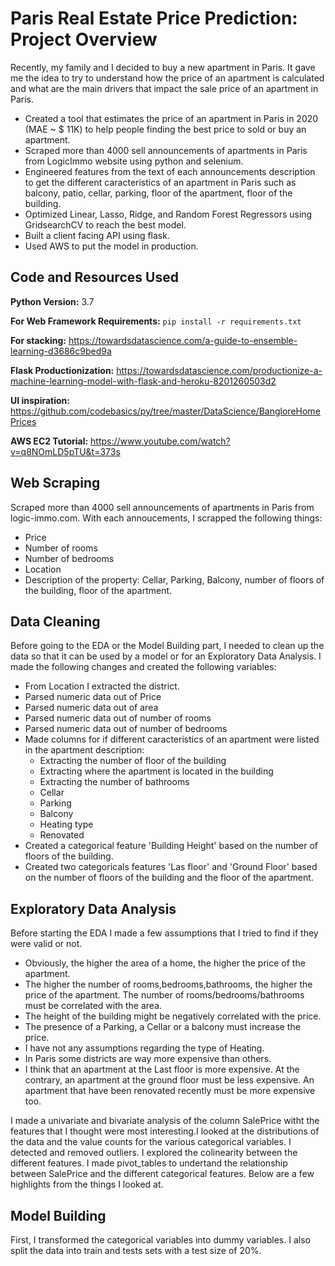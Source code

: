 # Paris Real Estate Price Prediction: Project Overview
Recently, my family and I decided to buy a new apartment in Paris. It gave me the idea to try to understand how the price of an apartment is calculated and what are the main drivers that impact the sale price of an apartment in Paris.

* Created a tool that estimates the price of an apartment in Paris in 2020 (MAE ~ $ 11K) to help people finding the best price to sold or buy an apartment.
*   Scraped more than 4000 sell announcements of apartments in Paris from LogicImmo website using python and selenium.
*   Engineered features from the text of each announcements description to get the different caracteristics of an apartment in Paris such as balcony, patio, cellar, parking, floor of the apartment, floor of the building.
*   Optimized Linear, Lasso, Ridge, and Random Forest Regressors using GridsearchCV to reach the best model.
*   Built a client facing API using flask.
*   Used AWS to put the model in production.

## Code and Resources Used

**Python Version:** 3.7

**For Web Framework Requirements:** ```pip install -r requirements.txt```

**For stacking:** https://towardsdatascience.com/a-guide-to-ensemble-learning-d3686c9bed9a

**Flask Productionization:** https://towardsdatascience.com/productionize-a-machine-learning-model-with-flask-and-heroku-8201260503d2

**UI inspiration:** https://github.com/codebasics/py/tree/master/DataScience/BangloreHomePrices

**AWS EC2 Tutorial:** https://www.youtube.com/watch?v=q8NOmLD5pTU&t=373s

## Web Scraping
Scraped more than 4000  sell announcements of apartments in Paris from logic-immo.com. With each annoucements, I scrapped the following things:
* Price
* Number of rooms
* Number of bedrooms
* Location
* Description of the property: Cellar, Parking, Balcony, number of floors of the building, floor of the apartment.

## Data Cleaning
Before going to the EDA or the Model Building part, I needed to clean up the data so that it can be used by a model or for an Exploratory Data Analysis. I made the following changes and created the following variables:
* From Location I extracted the district.
* Parsed numeric data out of Price
* Parsed numeric data out of area
* Parsed numeric data out of number of rooms
* Parsed numeric data out of number of bedrooms
* Made columns for if different caracteristics of an apartment were listed in the apartment description:
  * Extracting the number of floor of the building
  * Extracting where the apartment is located in the building
  * Extracting the number of bathrooms
  * Cellar
  * Parking
  * Balcony
  * Heating type
  * Renovated
* Created a categorical feature 'Building Height' based on the number of floors of the building.
* Created two categoricals features 'Las floor' and 'Ground Floor' based on the number of floors of the building and the floor of the apartment.

## Exploratory Data Analysis
Before starting the EDA I made a few assumptions that I tried to find if they were valid or not.
 * Obviously, the higher the area of a home, the higher the price of the apartment.
 * The higher the number of rooms,bedrooms,bathrooms, the higher the price of the apartment. The number of rooms/bedrooms/bathrooms must be correlated with the area.
 * The height of the building might be negatively correlated with the price.
 * The presence of a Parking, a Cellar or a balcony must increase the price.
 * I have not any assumptions regarding the type of Heating.
 * In Paris some districts are way more expensive than others.
 * I think that an apartment at the Last floor is more expensive. At the contrary, an apartment at the ground floor must be less expensive. An apartment that have been renovated recently must be more expensive too.
 
I made a univariate and bivariate analysis of the column SalePrice witht the features that I thought were most interesting.I looked at the distributions of the data and the value counts for the various categorical variables. I detected and removed outliers. I explored the colinearity between the different features. I made pivot_tables to undertand the relationship between SalePrice and the different categorical features.
Below are a few highlights from the things I looked at.

## Model Building
First, I transformed the categorical variables into dummy variables. I also split the data into train and tests sets with a test size of 20%.
